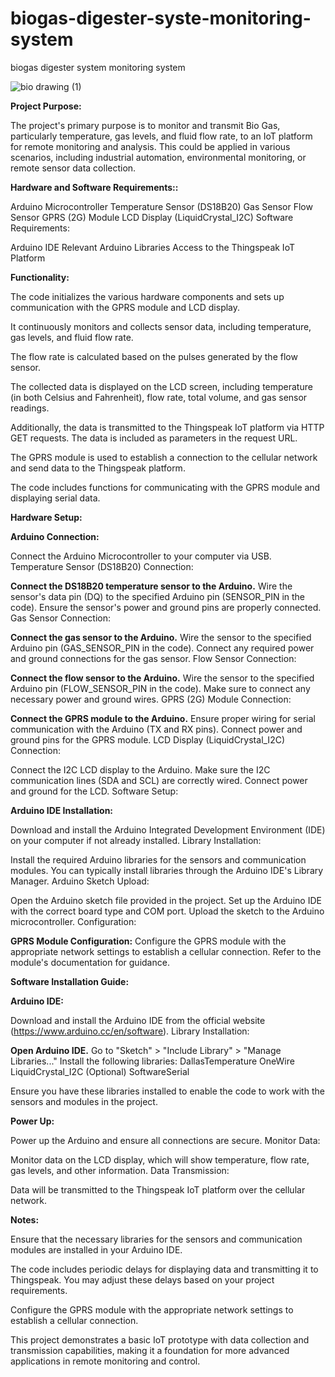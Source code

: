# biogas-digester-syste-monitoring-system
biogas digester system monitoring system


![bio drawing (1)](https://github.com/Jerushan-jeru/biogas-digester-syste-monitoring-system/assets/75292658/dcee147c-fcad-4010-b31f-c1ecc83c7a99)

**Project Purpose:**

The project's primary purpose is to monitor and transmit Bio Gas, particularly temperature, gas levels, and fluid flow rate, to an IoT platform for remote monitoring and analysis. This could be applied in various scenarios, including industrial automation, environmental monitoring, or remote sensor data collection.

**Hardware and Software Requirements::**

Arduino Microcontroller
Temperature Sensor (DS18B20)
Gas Sensor
Flow Sensor
GPRS (2G) Module
LCD Display (LiquidCrystal_I2C)
Software Requirements:

Arduino IDE
Relevant Arduino Libraries
Access to the Thingspeak IoT Platform

**Functionality:**

The code initializes the various hardware components and sets up communication with the GPRS module and LCD display.

It continuously monitors and collects sensor data, including temperature, gas levels, and fluid flow rate.

The flow rate is calculated based on the pulses generated by the flow sensor.

The collected data is displayed on the LCD screen, including temperature (in both Celsius and Fahrenheit), flow rate, total volume, and gas sensor readings.

Additionally, the data is transmitted to the Thingspeak IoT platform via HTTP GET requests. The data is included as parameters in the request URL.

The GPRS module is used to establish a connection to the cellular network and send data to the Thingspeak platform.

The code includes functions for communicating with the GPRS module and displaying serial data.




**Hardware Setup:**

**Arduino Connection:**

Connect the Arduino Microcontroller to your computer via USB.
Temperature Sensor (DS18B20) Connection:

**Connect the DS18B20 temperature sensor to the Arduino.**
Wire the sensor's data pin (DQ) to the specified Arduino pin (SENSOR_PIN in the code).
Ensure the sensor's power and ground pins are properly connected.
Gas Sensor Connection:

**Connect the gas sensor to the Arduino.**
Wire the sensor to the specified Arduino pin (GAS_SENSOR_PIN in the code).
Connect any required power and ground connections for the gas sensor.
Flow Sensor Connection:

**Connect the flow sensor to the Arduino.**
Wire the sensor to the specified Arduino pin (FLOW_SENSOR_PIN in the code).
Make sure to connect any necessary power and ground wires.
GPRS (2G) Module Connection:

**Connect the GPRS module to the Arduino.**
Ensure proper wiring for serial communication with the Arduino (TX and RX pins).
Connect power and ground pins for the GPRS module.
LCD Display (LiquidCrystal_I2C) Connection:

Connect the I2C LCD display to the Arduino.
Make sure the I2C communication lines (SDA and SCL) are correctly wired.
Connect power and ground for the LCD.
Software Setup:


**Arduino IDE Installation:**

Download and install the Arduino Integrated Development Environment (IDE) on your computer if not already installed.
Library Installation:

Install the required Arduino libraries for the sensors and communication modules. You can typically install libraries through the Arduino IDE's Library Manager.
Arduino Sketch Upload:

Open the Arduino sketch file provided in the project.
Set up the Arduino IDE with the correct board type and COM port.
Upload the sketch to the Arduino microcontroller.
Configuration:

**GPRS Module Configuration:**
Configure the GPRS module with the appropriate network settings to establish a cellular connection. Refer to the module's documentation for guidance.



**Software Installation Guide:**

**Arduino IDE:**

Download and install the Arduino IDE from the official website (https://www.arduino.cc/en/software).
Library Installation:

**Open Arduino IDE.**
Go to "Sketch" > "Include Library" > "Manage Libraries..."
Install the following libraries:
DallasTemperature
OneWire
LiquidCrystal_I2C
(Optional) SoftwareSerial

Ensure you have these libraries installed to enable the code to work with the sensors and modules in the project.






**Power Up:**

Power up the Arduino and ensure all connections are secure.
Monitor Data:

Monitor data on the LCD display, which will show temperature, flow rate, gas levels, and other information.
Data Transmission:

Data will be transmitted to the Thingspeak IoT platform over the cellular network.


**Notes:**

Ensure that the necessary libraries for the sensors and communication modules are installed in your Arduino IDE.

The code includes periodic delays for displaying data and transmitting it to Thingspeak. You may adjust these delays based on your project requirements.

Configure the GPRS module with the appropriate network settings to establish a cellular connection.

This project demonstrates a basic IoT prototype with data collection and transmission capabilities, making it a foundation for more advanced applications in remote monitoring and control.






